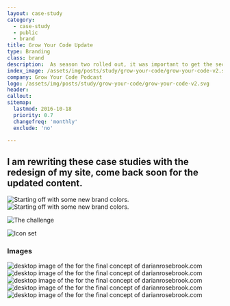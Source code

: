 ```yaml
---
layout: case-study
category:
  - case-study
  - public
  - brand
title: Grow Your Code Update
type: Branding
class: brand
description:  As season two rolled out, it was important to get the second iteration of Grow Your Code out there to improve upon the image of the first logo.
index_image: /assets/img/posts/study/grow-your-code/grow-your-code-v2.svg
company: Grow Your Code Podcast
logo: /assets/img/posts/study/grow-your-code/grow-your-code-v2.svg
header:
callout:
sitemap:
  lastmod: 2016-10-18
  priority: 0.7
  changefreq: 'monthly'
  exclude: 'no'

---
```

## I am rewriting these case studies with the redesign of my site, come back soon for the updated content.
![Starting off with some new brand colors.]({{site.baseurl}}/assets/img/posts/study/grow-your-code/before.png)
![Starting off with some new brand colors.]({{site.baseurl}}/assets/img/posts/study/grow-your-code/gyc-update-2.png)


![The challenge]({{site.baseurl}}/assets/img/posts/study/grow-your-code/brand-icon-comparison.jpg)



![Icon set]({{site.baseurl}}/assets/img/posts/study/grow-your-code/brand-icons.gif)

### Images

<div id="img-quilt">
  <img src="{{site.baseurl}}/assets/img/posts/study/grow-your-code/before.png" alt="desktop image of the for the final concept of darianrosebrook.com" />
  <img src="{{site.baseurl}}/assets/img/posts/study/grow-your-code/after.png" alt="desktop image of the for the final concept of darianrosebrook.com" />
  <img src="{{site.baseurl}}/assets/img/posts/study/grow-your-code/finals.jpg" alt="desktop image of the for the final concept of darianrosebrook.com" />
  <img src="{{site.baseurl}}/assets/img/posts/study/grow-your-code/grow-your-code-v2.svg" alt="desktop image of the for the final concept of darianrosebrook.com" />
  <img src="{{site.baseurl}}/assets/img/posts/study/grow-your-code/gyc-update-2.png" alt="desktop image of the for the final concept of darianrosebrook.com" />
</div>
